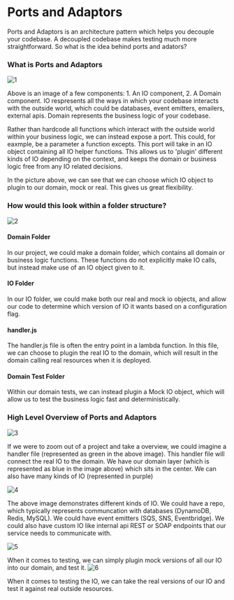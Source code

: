 # Ports and Adaptors

Ports and Adaptors is an architecture pattern which helps you decouple your codebase. A decoupled codebase makes testing much more straightforward. So what is the idea behind ports and adators?

### What is Ports and Adaptors
![1](./assets/paa-concept-1.png)

Above is an image of a few components: 1. An IO component, 2. A Domain component. IO respresents all the ways in which your codebase interacts with the outside world, which could be databases, event emitters, emailers, external apis. Domain represents the business logic of your codebase.

Rather than hardcode all functions which interact with the outside world within your business logic, we can instead expose a port. This could, for eaxmple, be a parameter a function excepts.  This port will take in an IO object containing all IO helper functions. This allows us to 'plugin' different kinds of IO depending on the context, and keeps the domain or business logic free from any IO related decisions.

In the picture above, we can see that we can choose which IO object to plugin to our domain, mock or real. This gives us great flexibility.

### How would this look within a folder structure? 
![2](./assets/paa-concept-2.png)

#### Domain Folder
In our project, we could make a domain folder, which contains all domain or business logic functions. These functions do not explicitly make IO calls, but instead make use of an IO object given to it.

#### IO Folder
In our IO folder, we could make both our real and mock io objects, and allow our code to determine which version of IO it wants based on a configuration flag.

#### handler.js
The handler.js file is often the entry point in a lambda function. In this file, we can choose to plugin the real IO to the domain, which will result in the domain calling real resources when it is deployed.

#### Domain Test Folder
Within our domain tests, we can instead plugin a Mock IO object, which will allow us to test the business logic fast and deterministically.



### High Level Overview of Ports and Adaptors
![3](./assets/paa-1.png)

If we were to zoom out of a project and take a overview, we could imagine a handler file (represented as green in the above image). This handler file will connect the real IO to the domain. We have our domain layer (which is represented as blue in the image above) which sits in the center. We can also have many kinds of IO (represented in purple)

![4](./assets/paa-2.png)

The above image demonstrates different kinds of IO. We could have a repo, which typically represents communcation with databases (DynamoDB, Redis, MySQL). We could have event emitters (SQS, SNS, Eventbridge). We could also have custom IO like internal api REST or SOAP endpoints that our service needs to communicate with.

![5](./assets/paa-4.png)

When it comes to testing, we can simply plugin mock versions of all our IO into our domain, and test it.
![6](./assets/paa-5.png)

When it comes to testing the IO, we can take the real versions of our IO and test it against real outside resources.

